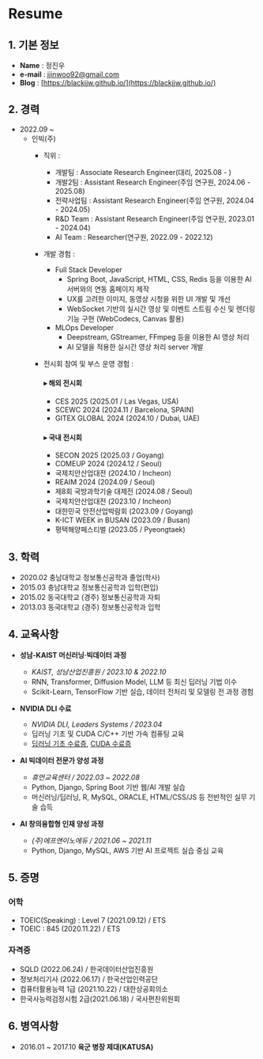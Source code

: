 # Resume

## 1. 기본 정보

- **Name** : 정진우
- **e-mail** : <jjinwoo92@gmail.com>
- **Blog** : [https://blackjjw.github.io/](https://blackjjw.github.io/)

## 2. 경력

- 2022.09 ~
  - 인빅(주)
    - 직위 :
      - 개발팀 : Associate Research Engineer(대리, 2025.08 - )
      - 개발2팀 : Assistant Research Engineer(주임 연구원, 2024.06 - 2025.08)
      - 전략사업팀 : Assistant Research Engineer(주임 연구원, 2024.04 - 2024.05)
      - R&D Team : Assistant Research Engineer(주임 연구원, 2023.01 - 2024.04)
      - AI Team : Researcher(연구원, 2022.09 - 2022.12)
    - 개발 경험 :
      - Full Stack Developer
        - Spring Boot, JavaScript, HTML, CSS, Redis 등을 이용한 AI 서버와의 연동 홈페이지 제작
        - UX를 고려한 이미지, 동영상 시청을 위한 UI 개발 및 개선
        - WebSocket 기반의 실시간 영상 및 이벤트 스트림 수신 및 렌더링 기능 구현 (WebCodecs, Canvas 활용)
      - MLOps Developer
        - Deepstream, GStreamer, FFmpeg 등을 이용한 AI 영상 처리
        - AI 모델을 적용한 실시간 영상 처리 server 개발
    - 전시회 참여 및 부스 운영 경험 :

      #### ▸ 해외 전시회

      - CES 2025 (2025.01 / Las Vegas, USA)
      - SCEWC 2024 (2024.11 / Barcelona, SPAIN)
      - GITEX GLOBAL 2024 (2024.10 / Dubai, UAE)

      #### ▸ 국내 전시회

      - SECON 2025 (2025.03 / Goyang)
      - COMEUP 2024 (2024.12 / Seoul)
      - 국제치안산업대전 (2024.10 / Incheon)
      - REAIM 2024 (2024.09 / Seoul)
      - 제8회 국방과학기술 대제전 (2024.08 / Seoul)
      - 국제치안산업대전 (2023.10 / Incheon)
      - 대한민국 안전산업박람회 (2023.09 / Goyang)
      - K-ICT WEEK in BUSAN (2023.09 / Busan)
      - 평택해양페스티벌 (2023.05 / Pyeongtaek)

## 3. 학력

- 2020.02 충남대학교 정보통신공학과 졸업(학사)
- 2015.03 충남대학교 정보통신공학과 입학(편입)
- 2015.02 동국대학교 (경주) 정보통신공학과 자퇴
- 2013.03 동국대학교 (경주) 정보통신공학과 입학

## 4. 교육사항

- **성남-KAIST 머신러닝·빅데이터 과정**  
  - *KAIST, 성남산업진흥원 / 2023.10 & 2022.10*  
  - RNN, Transformer, Diffusion Model, LLM 등 최신 딥러닝 기법 이수  
  - Scikit-Learn, TensorFlow 기반 실습, 데이터 전처리 및 모델링 전 과정 경험  

- **NVIDIA DLI 수료**  
  - *NVIDIA DLI, Leaders Systems / 2023.04*  
  - 딥러닝 기초 및 CUDA C/C++ 기반 가속 컴퓨팅 교육  
  - [딥러닝 기초 수료증](img/cert/Certificate%20_Nvidia_%EB%94%A5%EB%9F%AC%EB%8B%9D%EC%9D%98_%EA%B8%B0%EC%B4%88.pdf), [CUDA 수료증](img/cert/Certificate_CUDA.pdf)

- **AI 빅데이터 전문가 양성 과정**  
  - *휴먼교육센터 / 2022.03 ~ 2022.08*  
  - Python, Django, Spring Boot 기반 웹/AI 개발 실습  
  - 머신러닝/딥러닝, R, MySQL, ORACLE, HTML/CSS/JS 등 전반적인 실무 기술 습득

- **AI 창의융합형 인재 양성 과정**  
  - *(주)에프앤이노에듀 / 2021.06 ~ 2021.11*  
  - Python, Django, MySQL, AWS 기반 AI 프로젝트 실습 중심 교육

## 5. 증명

### 어학

- TOEIC(Speaking) : Level 7 (2021.09.12) / ETS
- TOEIC : 845 (2020.11.22) / ETS

### 자격증

- SQLD (2022.06.24) / 한국데이터산업진흥원
- 정보처리기사 (2022.06.17) / 한국산업인력공단
- 컴퓨터활용능력 1급 (2021.10.22) / 대한상공회의소
- 한국사능력검정시험 2급(2021.06.18)  / 국사편찬위원회

## 6. 병역사항

- 2016.01 ~ 2017.10 **육군 병장 제대(KATUSA)**
